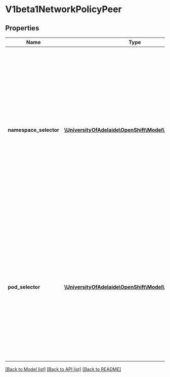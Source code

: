# V1beta1NetworkPolicyPeer

## Properties
Name | Type | Description | Notes
------------ | ------------- | ------------- | -------------
**namespace_selector** | [**\UniversityOfAdelaide\OpenShift\Model\V1LabelSelector**](V1LabelSelector.md) | Selects Namespaces using cluster scoped-labels.  This matches all pods in all namespaces selected by this label selector. This field follows standard label selector semantics. If omitted, this selector selects no namespaces. If present but empty, this selector selects all namespaces. | [optional] 
**pod_selector** | [**\UniversityOfAdelaide\OpenShift\Model\V1LabelSelector**](V1LabelSelector.md) | This is a label selector which selects Pods in this namespace. This field follows standard label selector semantics. If not provided, this selector selects no pods. If present but empty, this selector selects all pods in this namespace. | [optional] 

[[Back to Model list]](../README.md#documentation-for-models) [[Back to API list]](../README.md#documentation-for-api-endpoints) [[Back to README]](../README.md)


